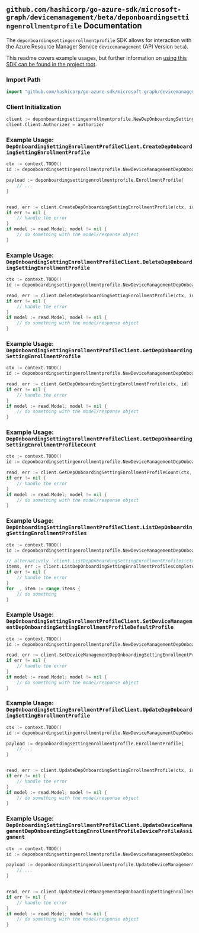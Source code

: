 
## `github.com/hashicorp/go-azure-sdk/microsoft-graph/devicemanagement/beta/deponboardingsettingenrollmentprofile` Documentation

The `deponboardingsettingenrollmentprofile` SDK allows for interaction with the Azure Resource Manager Service `devicemanagement` (API Version `beta`).

This readme covers example usages, but further information on [using this SDK can be found in the project root](https://github.com/hashicorp/go-azure-sdk/tree/main/docs).

### Import Path

```go
import "github.com/hashicorp/go-azure-sdk/microsoft-graph/devicemanagement/beta/deponboardingsettingenrollmentprofile"
```


### Client Initialization

```go
client := deponboardingsettingenrollmentprofile.NewDepOnboardingSettingEnrollmentProfileClientWithBaseURI("https://management.azure.com")
client.Client.Authorizer = authorizer
```


### Example Usage: `DepOnboardingSettingEnrollmentProfileClient.CreateDepOnboardingSettingEnrollmentProfile`

```go
ctx := context.TODO()
id := deponboardingsettingenrollmentprofile.NewDeviceManagementDepOnboardingSettingID("depOnboardingSettingIdValue")

payload := deponboardingsettingenrollmentprofile.EnrollmentProfile{
	// ...
}


read, err := client.CreateDepOnboardingSettingEnrollmentProfile(ctx, id, payload)
if err != nil {
	// handle the error
}
if model := read.Model; model != nil {
	// do something with the model/response object
}
```


### Example Usage: `DepOnboardingSettingEnrollmentProfileClient.DeleteDepOnboardingSettingEnrollmentProfile`

```go
ctx := context.TODO()
id := deponboardingsettingenrollmentprofile.NewDeviceManagementDepOnboardingSettingIdEnrollmentProfileID("depOnboardingSettingIdValue", "enrollmentProfileIdValue")

read, err := client.DeleteDepOnboardingSettingEnrollmentProfile(ctx, id)
if err != nil {
	// handle the error
}
if model := read.Model; model != nil {
	// do something with the model/response object
}
```


### Example Usage: `DepOnboardingSettingEnrollmentProfileClient.GetDepOnboardingSettingEnrollmentProfile`

```go
ctx := context.TODO()
id := deponboardingsettingenrollmentprofile.NewDeviceManagementDepOnboardingSettingIdEnrollmentProfileID("depOnboardingSettingIdValue", "enrollmentProfileIdValue")

read, err := client.GetDepOnboardingSettingEnrollmentProfile(ctx, id)
if err != nil {
	// handle the error
}
if model := read.Model; model != nil {
	// do something with the model/response object
}
```


### Example Usage: `DepOnboardingSettingEnrollmentProfileClient.GetDepOnboardingSettingEnrollmentProfileCount`

```go
ctx := context.TODO()
id := deponboardingsettingenrollmentprofile.NewDeviceManagementDepOnboardingSettingID("depOnboardingSettingIdValue")

read, err := client.GetDepOnboardingSettingEnrollmentProfileCount(ctx, id)
if err != nil {
	// handle the error
}
if model := read.Model; model != nil {
	// do something with the model/response object
}
```


### Example Usage: `DepOnboardingSettingEnrollmentProfileClient.ListDepOnboardingSettingEnrollmentProfiles`

```go
ctx := context.TODO()
id := deponboardingsettingenrollmentprofile.NewDeviceManagementDepOnboardingSettingID("depOnboardingSettingIdValue")

// alternatively `client.ListDepOnboardingSettingEnrollmentProfiles(ctx, id)` can be used to do batched pagination
items, err := client.ListDepOnboardingSettingEnrollmentProfilesComplete(ctx, id)
if err != nil {
	// handle the error
}
for _, item := range items {
	// do something
}
```


### Example Usage: `DepOnboardingSettingEnrollmentProfileClient.SetDeviceManagementDepOnboardingSettingEnrollmentProfileDefaultProfile`

```go
ctx := context.TODO()
id := deponboardingsettingenrollmentprofile.NewDeviceManagementDepOnboardingSettingIdEnrollmentProfileID("depOnboardingSettingIdValue", "enrollmentProfileIdValue")

read, err := client.SetDeviceManagementDepOnboardingSettingEnrollmentProfileDefaultProfile(ctx, id)
if err != nil {
	// handle the error
}
if model := read.Model; model != nil {
	// do something with the model/response object
}
```


### Example Usage: `DepOnboardingSettingEnrollmentProfileClient.UpdateDepOnboardingSettingEnrollmentProfile`

```go
ctx := context.TODO()
id := deponboardingsettingenrollmentprofile.NewDeviceManagementDepOnboardingSettingIdEnrollmentProfileID("depOnboardingSettingIdValue", "enrollmentProfileIdValue")

payload := deponboardingsettingenrollmentprofile.EnrollmentProfile{
	// ...
}


read, err := client.UpdateDepOnboardingSettingEnrollmentProfile(ctx, id, payload)
if err != nil {
	// handle the error
}
if model := read.Model; model != nil {
	// do something with the model/response object
}
```


### Example Usage: `DepOnboardingSettingEnrollmentProfileClient.UpdateDeviceManagementDepOnboardingSettingEnrollmentProfileDeviceProfileAssignment`

```go
ctx := context.TODO()
id := deponboardingsettingenrollmentprofile.NewDeviceManagementDepOnboardingSettingIdEnrollmentProfileID("depOnboardingSettingIdValue", "enrollmentProfileIdValue")

payload := deponboardingsettingenrollmentprofile.UpdateDeviceManagementDepOnboardingSettingEnrollmentProfileDeviceProfileAssignmentRequest{
	// ...
}


read, err := client.UpdateDeviceManagementDepOnboardingSettingEnrollmentProfileDeviceProfileAssignment(ctx, id, payload)
if err != nil {
	// handle the error
}
if model := read.Model; model != nil {
	// do something with the model/response object
}
```

